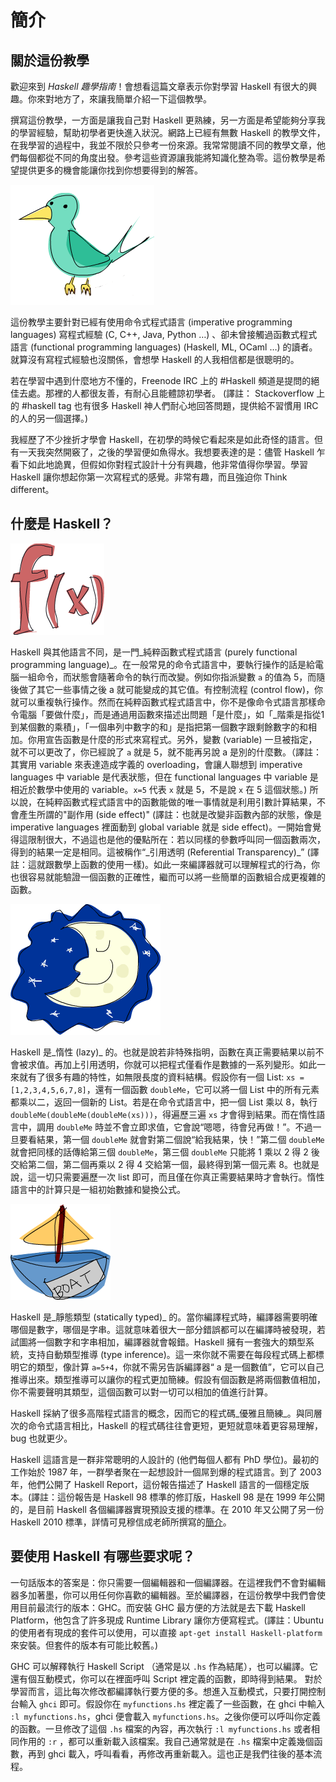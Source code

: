# 簡介

## 關於這份教學

歡迎來到 _Haskell 趣學指南_！會想看這篇文章表示你對學習 Haskell 有很大的興趣。你來對地方了，來讓我簡單介紹一下這個教學。

撰寫這份教學，一方面是讓我自己對 Haskell 更熟練，另一方面是希望能夠分享我的學習經驗，幫助初學者更快進入狀況。網路上已經有無數 Haskell 的教學文件，在我學習的過程中，我並不限於只參考一份來源。我常常閱讀不同的教學文章，他們每個都從不同的角度出發。參考這些資源讓我能將知識化整為零。這份教學是希望提供更多的機會能讓你找到你想要得到的解答。

![](img/bird.png)

這份教學主要針對已經有使用命令式程式語言 \(imperative programming languages\) 寫程式經驗 \(C, C++, Java, Python …\) 、卻未曾接觸過函數式程式語言 \(functional programming languages\) \(Haskell, ML, OCaml …\) 的讀者。就算沒有寫程式經驗也沒關係，會想學 Haskell 的人我相信都是很聰明的。

若在學習中遇到什麼地方不懂的，Freenode IRC 上的 \#Haskell 頻道是提問的絕佳去處。那裡的人都很友善，有耐心且能體諒初學者。 \(譯註： Stackoverflow 上的 \#haskell tag 也有很多 Haskell 神人們耐心地回答問題，提供給不習慣用 IRC 的人的另一個選擇。\)

我經歷了不少挫折才學會 Haskell，在初學的時候它看起來是如此奇怪的語言。但有一天我突然開竅了，之後的學習便如魚得水。我想要表達的是：儘管 Haskell 乍看下如此地詭異，但假如你對程式設計十分有興趣，他非常值得你學習。學習 Haskell 讓你想起你第一次寫程式的感覺。非常有趣，而且強迫你 Think different。

## 什麼是 Haskell？

![](img/fx.png)

Haskell 與其他語言不同，是一門_純粹函數式程式語言 \(purely functional programming language\)_。在一般常見的命令式語言中，要執行操作的話是給電腦一組命令，而狀態會隨著命令的執行而改變。例如你指派變數 `a` 的值為 5，而隨後做了其它一些事情之後 a 就可能變成的其它值。有控制流程 \(control flow\)，你就可以重複執行操作。然而在純粹函數式程式語言中，你不是像命令式語言那樣命令電腦「要做什麼」，而是通過用函數來描述出問題「是什麼」，如「_階乘是指從1到某個數的乘積」，「一個串列中數字的和」是指把第一個數字跟剩餘數字的和相加。你用宣告函數是什麼的形式來寫程式。另外，變數 \(variable\) 一旦被指定，就不可以更改了，你已經說了 `a` 就是 5，就不能再另說 a 是別的什麼數。（譯註：其實用 variable 來表達造成字義的 overloading，會讓人聯想到 imperative languages 中 variable 是代表狀態，但在 functional languages 中 variable 是相近於數學中使用的 variable。`x=5` 代表 `x` 就是 5，不是說 `x` 在 5 這個狀態。\) 所以說，在純粹函數式程式語言中的函數能做的唯一事情就是利用引數計算結果，不會產生所謂的"副作用 \(side effect\)" \(譯註：也就是改變非函數內部的狀態，像是 imperative languages 裡面動到 global variable 就是 side effect\)。一開始會覺得這限制很大，不過這也是他的優點所在：若以同樣的參數呼叫同一個函數兩次，得到的結果一定是相同。這被稱作“_引用透明 \(Referential Transparency\)\_” \(譯註：這就跟數學上函數的使用一樣\)。如此一來編譯器就可以理解程式的行為，你也很容易就能驗證一個函數的正確性，繼而可以將一些簡單的函數組合成更複雜的函數。

![](img/lazy.png)

Haskell 是_惰性 \(lazy\)_ 的。也就是說若非特殊指明，函數在真正需要結果以前不會被求值。再加上引用透明，你就可以把程式僅看作是數據的一系列變形。如此一來就有了很多有趣的特性，如無限長度的資料結構。假設你有一個 List: `xs = [1,2,3,4,5,6,7,8]`，還有一個函數 `doubleMe`，它可以將一個 List 中的所有元素都乘以二，返回一個新的 List。若是在命令式語言中，把一個 List 乘以 8，執行 `doubleMe(doubleMe(doubleMe(xs)))`，得遍歷三遍 `xs` 才會得到結果。而在惰性語言中，調用 `doubleMe` 時並不會立即求值，它會說“嗯嗯，待會兒再做！”。不過一旦要看結果，第一個 `doubleMe` 就會對第二個說“給我結果，快！”第二個 `doubleMe` 就會把同樣的話傳給第三個 `doubleMe`，第三個 `doubleMe` 只能將 1 乘以 2 得 2 後交給第二個，第二個再乘以 2 得 4 交給第一個，最終得到第一個元素 8。也就是說，這一切只需要遍歷一次 list 即可，而且僅在你真正需要結果時才會執行。惰性語言中的計算只是一組初始數據和變換公式。

![](img/boat.png)

Haskell 是_靜態類型 \(statically typed\)_ 的。當你編譯程式時，編譯器需要明確哪個是數字，哪個是字串。這就意味着很大一部分錯誤都可以在編譯時被發現，若試圖將一個數字和字串相加，編譯器就會報錯。Haskell 擁有一套強大的類型系統，支持自動類型推導 \(type inference\)。這一來你就不需要在每段程式碼上都標明它的類型，像計算 `a=5+4`，你就不需另告訴編譯器“ a 是一個數值”，它可以自己推導出來。類型推導可以讓你的程式更加簡練。假設有個函數是將兩個數值相加，你不需要聲明其類型，這個函數可以對一切可以相加的值進行計算。

Haskell 採納了很多高階程式語言的概念，因而它的程式碼_優雅且簡練_。與同層次的命令式語言相比，Haskell 的程式碼往往會更短，更短就意味着更容易理解，bug 也就更少。

Haskell 這語言是一群非常聰明的人設計的 \(他們每個人都有 PhD 學位\)。最初的工作始於 1987 年，一群學者聚在一起想設計一個屌到爆的程式語言。到了 2003 年，他們公開了 Haskell Report，這份報告描述了 Haskell 語言的一個穩定版本。\(譯註：這份報告是 Haskell 98 標準的修訂版，Haskell 98 是在 1999 年公開的，是目前 Haskell 各個編譯器實現預設支援的標準。在 2010 年又公開了另一份 Haskell 2010 標準，詳情可見穆信成老師所撰寫的[簡介](http://www.iis.sinica.edu.tw/~scm/ncs/2010/07/haskell-2010-report/)。

## 要使用 Haskell 有哪些要求呢？

一句話版本的答案是：你只需要一個編輯器和一個編譯器。在這裡我們不會對編輯器多加著墨，你可以用任何你喜歡的編輯器。至於編譯器，在這份教學中我們會使用目前最流行的版本：GHC。而安裝 GHC 最方便的方法就是去下載 Haskell Platform，他包含了許多現成 Runtime Library 讓你方便寫程式。\(譯註：Ubuntu 的使用者有現成的套件可以使用，可以直接 `apt-get install Haskell-platform` 來安裝。但套件的版本有可能比較舊。\)

GHC 可以解釋執行 Haskell Script （通常是以 `.hs` 作為結尾），也可以編譯。它還有個互動模式，你可以在裡面呼叫 Script 裡定義的函數，即時得到結果。 對於學習而言，這比每次修改都編譯執行要方便的多。想進入互動模式，只要打開控制台輸入 `ghci` 即可。假設你在 `myfunctions.hs` 裡定義了一些函數，在 ghci 中輸入 `:l myfunctions.hs`，ghci 便會載入 `myfunctions.hs`。之後你便可以呼叫你定義的函數。一旦修改了這個 `.hs` 檔案的內容，再次執行 `:l myfunctions.hs` 或者相同作用的 `:r` ，都可以重新載入該檔案。我自己通常就是在 `.hs` 檔案中定義幾個函數，再到 ghci 載入，呼叫看看，再修改再重新載入。這也正是我們往後的基本流程。

